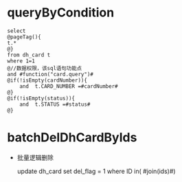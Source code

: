 queryByCondition
===


    select 
    @pageTag(){
    t.*
    @}
    from dh_card t
    where 1=1  
    @//数据权限，该sql语句功能点  
    and #function("card.query")#
    @if(!isEmpty(cardNumber)){
        and  t.CARD_NUMBER =#cardNumber#
    @}
    @if(!isEmpty(status)){
        and  t.STATUS =#status#
    @}
    
    
    

batchDelDhCardByIds
===

* 批量逻辑删除

    update dh_card set del_flag = 1 where ID  in( #join(ids)#)
    
